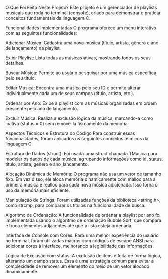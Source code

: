 O Que Foi Feito Neste Projeto?
Este projeto é um gerenciador de playlists musicais que roda no terminal (console), criado para demonstrar e praticar conceitos fundamentais da linguagem C.

Funcionalidades Implementadas
O programa oferece um menu interativo com as seguintes funcionalidades:

Adicionar Música: Cadastra uma nova música (título, artista, gênero e ano de lançamento) na playlist.

Exibir Playlist: Lista todas as músicas ativas, mostrando todos os seus detalhes.

Buscar Música: Permite ao usuário pesquisar por uma música específica pelo seu título.

Editar Música: Encontra uma música pelo seu ID e permite alterar individualmente cada um de seus campos (título, artista, etc.).

Ordenar por Ano: Exibe a playlist com as músicas organizadas em ordem crescente pelo ano de lançamento.

Excluir Música: Realiza a exclusão lógica da música, marcando-a como inativa (status = 0) sem removê-la fisicamente da memória.

Aspectos Técnicos e Estrutura do Código
Para construir essas funcionalidades, foram aplicados os seguintes conceitos técnicos da linguagem C:

Estrutura de Dados (struct): Foi usada uma struct chamada TMusica para modelar os dados de cada música, agrupando informações como id, status, titulo, artista, genero e ano_lancamento.

Alocação Dinâmica de Memória: O programa não usa um vetor de tamanho fixo. Em vez disso, ele aloca memória dinamicamente com malloc para a primeira música e realloc para cada nova música adicionada. Isso torna o uso da memória mais eficiente.

Manipulação de Strings: Foram utilizadas funções da biblioteca <string.h>, como strcmp, para comparar os títulos na funcionalidade de busca.

Algoritmo de Ordenação: A funcionalidade de ordenar a playlist por ano foi implementada usando o algoritmo de ordenação Bubble Sort, que compara e troca elementos adjacentes até que a lista esteja ordenada.

Interface de Console com Cores: Para uma melhor experiência do usuário no terminal, foram utilizadas macros com códigos de escape ANSI para adicionar cores à interface, melhorando a legibilidade das informações.

Lógica de Exclusão com status: A exclusão de itens é feita de forma lógica, alterando um campo status. Essa é uma estratégia comum para evitar a complexidade de remover um elemento do meio de um vetor alocado dinamicamente.
